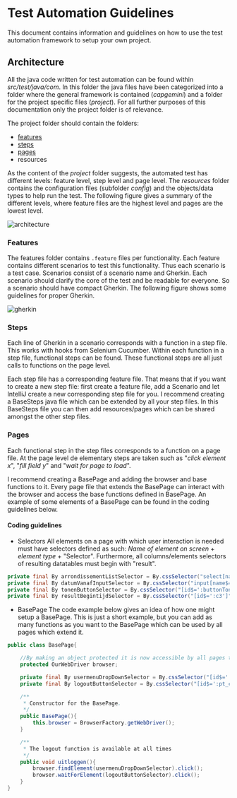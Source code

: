Test Automation Guidelines
======================
This document contains information and guidelines on how to use the test automation framework to setup your own project.

## Architecture

All the java code written for test automation can be found within *src/test/java/com*. In this folder the java files have been categorized into a folder where the general framework is contained (*capgemini*) and a folder for the project specific files (*project*). For all further purposes of this documentation only the project folder is of relevance.

The project folder should contain the folders:

 - [features](#markdown-header-features)
 - [steps](#markdown-header-steps)
 - [pages](#markdown-header-pages)
 - resources

As the content of the *project* folder suggests, the automated test has different levels: feature level, step level and page level. The *resources* folder contains the configuration files (subfolder *config*) and the objects/data types to help run the test. The following figure gives a summary of the different levels, where feature files are the highest level and pages are the lowest level.

![architecture](https://user-images.githubusercontent.com/15871496/38661816-68444784-3e32-11e8-80f3-48dc68bf1423.png)

### Features

The features folder contains `.feature` files per functionality. Each feature contains different scenarios to test this functionality. Thus each scenario is a test case. Scenarios consist of a scenario name and Gherkin. Each scenario should clarify the core of the test and be readable for everyone. So a scenario should have compact Gherkin. The following figure shows some guidelines for proper Gherkin.

![gherkin](https://user-images.githubusercontent.com/15871496/38661817-6867cdda-3e32-11e8-9247-6d1b12a723b7.png)

### Steps

Each line of Gherkin in a scenario corresponds with a function in a step file. This works with hooks from Selenium Cucumber. Within each function in a step file, functional steps can be found. These functional steps are all just calls to functions on the page level.

Each step file has a corresponding feature file. That means that if you want to create a new step file: first create a feature file, add a Scenario and let IntelliJ create a new corresponding step file for you. I recommend creating a BaseSteps java file which can be extended by all your step files. In this BaseSteps file you can then add resources/pages which can be shared amongst the other step files.

### Pages

Each functional step in the step files corresponds to a function on a page file. At the page level de elementary steps are taken such as "*click element x*", "*fill field y*" and "*wait for page to load*".

I recommend creating a BasePage and adding the browser and base functions to it. Every page file that extends the BasePage can interact with the browser and access the base functions defined in BasePage. An example of some elements of a BasePage can be found in the coding guidelines below.

#### Coding guidelines

 - Selectors
 All elements on a page with which user interaction is needed must have selectors defined as such: *Name of element on screen* + *element type* + "Selector".
Furthermore, all columns/elements selectors of resulting datatables must begin with "result".
```java
private final By arrondissementListSelector = By.cssSelector("select[name$=':'it9']");
private final By datumVanafInputSelector = By.cssSelector("input[name$=':id4']");
private final By tonenButtonSelector = By.cssSelector("[id$=':buttonTonen']");
private final By resultBegintijdSelector = By.cssSelector("[id$=':c3']");
```
- BasePage
The code example below gives an idea of how one might setup a BasePage. This is just a short example, but you can add as many functions as you want to the BasePage which can be used by all pages which extend it.
```java
public class BasePage{

	//By making an object protected it is now accessible by all pages that extend the BasePage
    protected OurWebDriver browser;

	private final By usermenuDropDownSelector = By.cssSelector("[id$=':usermenu']");
	private final By logoutButtonSelector = By.cssSelector("[id$=':pt_cmi1']");

	/**
 	 * Constructor for the BasePage.
	 */
	public BasePage(){
    	this.browser = BrowserFactory.getWebDriver();
	}

	/**
 	 * The logout function is available at all times
	 */
	public void uitloggen(){
    	browser.findElement(usermenuDropDownSelector).click();
	    browser.waitForElement(logoutButtonSelector).click();
	}
}
```

